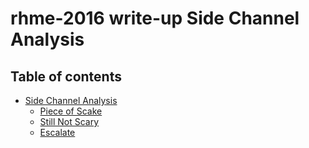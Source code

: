 # rhme-2016 write-up Side Channel Analysis

## Table of contents
 * [Side Channel Analysis](README.md)
   * [Piece of Scake](PieceofSCAke.md)
   * [Still Not Scary](StillNotScary.md)
   * [Escalate](Escalate.md)
